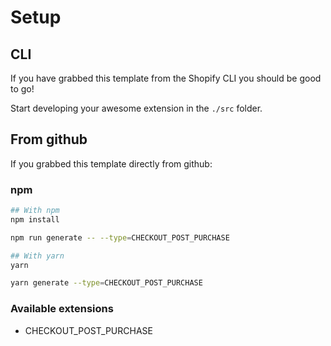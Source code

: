 # Setup

## CLI

If you have grabbed this template from the Shopify CLI you should be good to go!

Start developing your awesome extension in the `./src` folder.

## From github

If you grabbed this template directly from github:

### npm

```bash
## With npm
npm install

npm run generate -- --type=CHECKOUT_POST_PURCHASE

## With yarn
yarn

yarn generate --type=CHECKOUT_POST_PURCHASE
```

### Available extensions

- CHECKOUT_POST_PURCHASE
